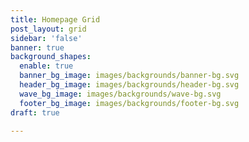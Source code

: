 ```yaml
---
title: Homepage Grid
post_layout: grid
sidebar: 'false'
banner: true
background_shapes:
  enable: true
  banner_bg_image: images/backgrounds/banner-bg.svg
  header_bg_image: images/backgrounds/header-bg.svg
  wave_bg_image: images/backgrounds/wave-bg.svg
  footer_bg_image: images/backgrounds/footer-bg.svg
draft: true

---
```

